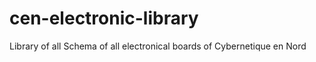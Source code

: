 cen-electronic-library
=====================

Library of all Schema of all electronical boards of Cybernetique en Nord